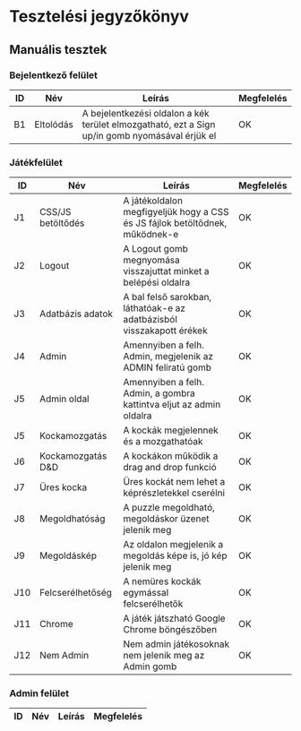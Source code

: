# Tesztelési jegyzőkönyv

## Manuális tesztek

### Bejelentkező felület
| ID | Név | Leírás | Megfelelés
| ----------- | ----------- | ----------- | ----------- |
| B1 | Eltolódás | A bejelentkezési oldalon a kék terület elmozgatható, ezt a Sign up/in gomb nyomásával érjük el | OK |

### Játékfelület
 ID | Név | Leírás | Megfelelés
| ----------- | ----------- | ----------- | ----------- |
| J1 | CSS/JS betöltődés | A játékoldalon megfigyeljük hogy a CSS és JS fájlok betöltődnek, működnek-e | OK |
| J2 | Logout | A Logout gomb megnyomása visszajuttat minket a belépési oldalra | OK |
| J3 | Adatbázis adatok | A bal felső sarokban, láthatóak-e az adatbázisból visszakapott érékek | OK |
| J4 | Admin | Amennyiben a felh. Admin, megjelenik az ADMIN feliratú gomb | OK |
| J5 | Admin oldal | Amennyiben a felh. Admin, a gombra kattintva eljut az admin oldalra | OK |
| J5 | Kockamozgatás | A kockák megjelennek és a mozgathatóak  | OK |
| J6 | Kockamozgatás D&D | A kockákon működik a drag and drop funkció  | OK |
| J7 | Üres kocka | Üres kockát nem lehet a képrészletekkel cserélni  | OK |
| J8 | Megoldhatóság | A puzzle megoldható, megoldáskor üzenet jelenik meg | OK |
| J9 | Megoldáskép | Az oldalon megjelenik a megoldás képe is, jó kép jelenik meg  | OK |
| J10 | Felcserélhetőség | A nemüres kockák egymással felcserélhetők | OK |
| J11 | Chrome | A játék játszható Google Chrome böngészőben | OK |
| J12 | Nem Admin | Nem admin játékosoknak nem jelenik meg az Admin gomb | OK |



### Admin felület
 ID | Név | Leírás | Megfelelés
| ----------- | ----------- | ----------- | ----------- |




